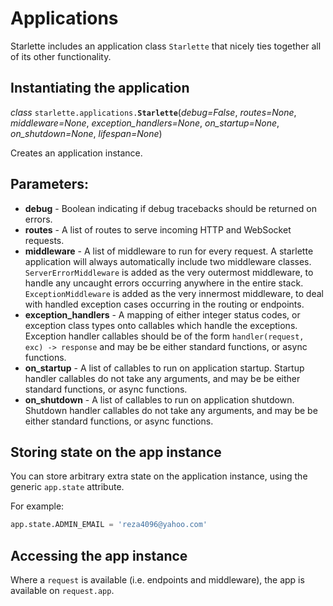 # Applications

<p>Starlette includes an application class <code>Starlette</code> that nicely ties together all of
its other functionality.</p>

## Instantiating the application

<div class="autodoc-signature"><em>class </em><code>starlette.applications.<strong>Starlette</strong></code><span class="autodoc-punctuation">(</span><em class="autodoc-param">debug=False</em><span class="autodoc-punctuation">, </span><em class="autodoc-param">routes=None</em><span class="autodoc-punctuation">, </span><em class="autodoc-param">middleware=None</em><span class="autodoc-punctuation">, </span><em class="autodoc-param">exception_handlers=None</em><span class="autodoc-punctuation">, </span><em class="autodoc-param">on_startup=None</em><span class="autodoc-punctuation">, </span><em class="autodoc-param">on_shutdown=None</em><span class="autodoc-punctuation">, </span><em class="autodoc-param">lifespan=None</em><span class="autodoc-punctuation">)</span></div>

Creates an application instance.

## Parameters:

<ul>
<li><strong>debug</strong> - Boolean indicating if debug tracebacks should be returned on errors.</li>
<li><strong>routes</strong> - A list of routes to serve incoming HTTP and WebSocket requests.</li>
<li><strong>middleware</strong> - A list of middleware to run for every request. A starlette
application will always automatically include two middleware classes.
<code>ServerErrorMiddleware</code> is added as the very outermost middleware, to handle
any uncaught errors occurring anywhere in the entire stack.
<code>ExceptionMiddleware</code> is added as the very innermost middleware, to deal
with handled exception cases occurring in the routing or endpoints.</li>
<li><strong>exception_handlers</strong> - A mapping of either integer status codes,
or exception class types onto callables which handle the exceptions.
Exception handler callables should be of the form
<code>handler(request, exc) -&gt; response</code> and may be be either standard functions, or
async functions.</li>
<li><strong>on_startup</strong> - A list of callables to run on application startup.
Startup handler callables do not take any arguments, and may be be either
standard functions, or async functions.</li>
<li><strong>on_shutdown</strong> - A list of callables to run on application shutdown.
Shutdown handler callables do not take any arguments, and may be be either
standard functions, or async functions.</li>
</ul>

## Storing state on the app instance

<p>You can store arbitrary extra state on the application instance, using the
generic <code>app.state</code> attribute.</p>

For example:

```python
app.state.ADMIN_EMAIL = 'reza4096@yahoo.com'
```

## Accessing the app instance
<p>Where a <code>request</code> is available (i.e. endpoints and middleware), the app is available on <code>request.app</code>.</p>